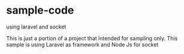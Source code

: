 # sample-code
using laravel and socket

This is just a portion of a project that intended for sampling only. This sample is using Laravel as framework and Node Js for socket
